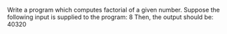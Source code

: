 Write a program which computes factorial of a given number.
Suppose the following input is supplied to the program: 8
Then, the output should be: 40320
